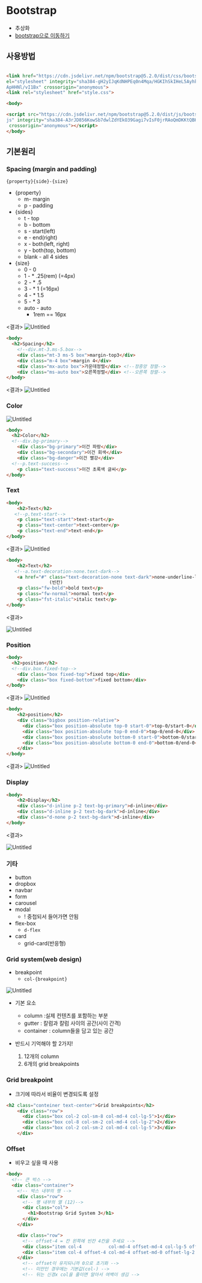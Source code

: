 # Bootstrap

- 추상화
- [bootstrap으로 이동하기]([https://getbootstrap.com/](https://getbootstrap.com/))

## 사용방법

```html

<link href="https://cdn.jsdelivr.net/npm/bootstrap@5.2.0/dist/css/bootstrap.min.css" 
el="stylesheet" integrity="sha384-gH2yIJqKdNHPEq0n4Mqa/HGKIhSkIHeL5AyhkYV8i59U5AR6csBv
ApHHNl/vI1Bx" crossorigin="anonymous">
<link rel="stylesheet" href="style.css">

<body>

<script src="https://cdn.jsdelivr.net/npm/bootstrap@5.2.0/dist/js/bootstrap.bundle.min.
js" integrity="sha384-A3rJD856KowSb7dwlZdYEkO39Gagi7vIsF0jrRAoQmDKKtQBHUuLZ9AsSv4jD4Xa"
 crossorigin="anonymous"></script>
</body>
```

## 기본원리

### Spacing (margin and padding)

`{property}{side}-{size}`

- {property}
    - m- margin
    - p - padding
- {sides}
    - t - top
    - b - bottom
    - s - start(left)
    - e - end(right)
    - x - both(left, right)
    - y - both(top, bottom)
    - blank - all 4 sides
- {size}
    - 0 - 0
    - 1 - * .25(rem) (=4px)
    - 2 - * .5
    - 3 - * 1 (=16px)
    - 4 - * 1.5
    - 5 - * 3
    - auto - auto
        - 1rem == 16px

<결과>
![Untitled](https://s3.us-west-2.amazonaws.com/secure.notion-static.com/5bc7df82-61db-471b-b72e-e4a31c2aeb86/Untitled.png?X-Amz-Algorithm=AWS4-HMAC-SHA256&X-Amz-Content-Sha256=UNSIGNED-PAYLOAD&X-Amz-Credential=AKIAT73L2G45EIPT3X45%2F20220804%2Fus-west-2%2Fs3%2Faws4_request&X-Amz-Date=20220804T103309Z&X-Amz-Expires=86400&X-Amz-Signature=d7070dd13438098d3461bd10bfd5f8c19742680c73ef8c80586996c35a956c72&X-Amz-SignedHeaders=host&response-content-disposition=filename%20%3D%22Untitled.png%22&x-id=GetObject)

```html
<body>
  <h2>Spacing</h2>
	<!--div.mt-3.ms-5.box-->
	<div class="mt-3 ms-5 box">margin-top3</div>
	<div class="m-4 box">margin 4</div>
	<div class="mx-auto box">가운데정렬</div> <!--정중앙 정렬-->
	<div class="ms-auto box">오른쪽정렬</div> <!--오른쪽 정렬-->
</body>
```
<결과>
![Untitled](https://s3.us-west-2.amazonaws.com/secure.notion-static.com/44083d05-8594-4974-9347-3d248e78f2f1/Untitled.png?X-Amz-Algorithm=AWS4-HMAC-SHA256&X-Amz-Content-Sha256=UNSIGNED-PAYLOAD&X-Amz-Credential=AKIAT73L2G45EIPT3X45%2F20220804%2Fus-west-2%2Fs3%2Faws4_request&X-Amz-Date=20220804T103330Z&X-Amz-Expires=86400&X-Amz-Signature=5695fec614a6938e4d49da24a1b84d5e37481a2a0939d7ff253d509d5e8a7c12&X-Amz-SignedHeaders=host&response-content-disposition=filename%20%3D%22Untitled.png%22&x-id=GetObject)

### Color

![Untitled](https://s3.us-west-2.amazonaws.com/secure.notion-static.com/e0944b53-7705-42ed-8067-14a854949f24/Untitled.png?X-Amz-Algorithm=AWS4-HMAC-SHA256&X-Amz-Content-Sha256=UNSIGNED-PAYLOAD&X-Amz-Credential=AKIAT73L2G45EIPT3X45%2F20220804%2Fus-west-2%2Fs3%2Faws4_request&X-Amz-Date=20220804T103349Z&X-Amz-Expires=86400&X-Amz-Signature=b792bf4662b9a60eff2ac6a5fb71bb08a40cf9a3dc554e3e83f7081f987ed03b&X-Amz-SignedHeaders=host&response-content-disposition=filename%20%3D%22Untitled.png%22&x-id=GetObject)

```html
<body>
  <h2>Color</h2>
  <!--div.bg-primary--> 
	<div class="bg-primary">이건 파랑</div>
	<div class="bg-secondary">이건 회색</div>
	<div class="bg-danger">이건 빨강</div>
  <!--p.text-success-->
	<p class="text-success">이건 초록색 글씨</p>
</body>
```

### Text

```html
<body>
	<h2>Text</h2>
   <!--p.text-start-->
	<p class="text-start">text-start</p> 
	<p class="text-center">text-center</p>
	<p class="text-end">text-end</p>
</body>
```
<결과>
![Untitled](https://s3.us-west-2.amazonaws.com/secure.notion-static.com/742accb9-986b-4df1-9467-51ed1562a800/Untitled.png?X-Amz-Algorithm=AWS4-HMAC-SHA256&X-Amz-Content-Sha256=UNSIGNED-PAYLOAD&X-Amz-Credential=AKIAT73L2G45EIPT3X45%2F20220804%2Fus-west-2%2Fs3%2Faws4_request&X-Amz-Date=20220804T103549Z&X-Amz-Expires=86400&X-Amz-Signature=dc3d4573ee1c5edb97fdf4050b4ad57694fd8431816dd50212fc26c7a05ce89c&X-Amz-SignedHeaders=host&response-content-disposition=filename%20%3D%22Untitled.png%22&x-id=GetObject)

```html
<body>
	<h2>Text</h2>
   <!--a.text-decoration-none.text-dark-->
	<a href="#" class="text-decoration-none text-dark">none-underline-link</a>
		        (빈칸)       
	<p class="fw-bold">bold text</p>
	<p class="fw-normal">normal text</p>
	<p class="fst-italic">italic text</p>
</body>
```
<결과>

![Untitled](https://s3.us-west-2.amazonaws.com/secure.notion-static.com/65912892-5e25-4d5a-9aee-e54e35cd7dab/Untitled.png?X-Amz-Algorithm=AWS4-HMAC-SHA256&X-Amz-Content-Sha256=UNSIGNED-PAYLOAD&X-Amz-Credential=AKIAT73L2G45EIPT3X45%2F20220804%2Fus-west-2%2Fs3%2Faws4_request&X-Amz-Date=20220804T103606Z&X-Amz-Expires=86400&X-Amz-Signature=a4b1f7b943808af0461380404c5ca9045347b8a3608478d438b6cbcd32ce825b&X-Amz-SignedHeaders=host&response-content-disposition=filename%20%3D%22Untitled.png%22&x-id=GetObject)

### Position

```html
<body>
  <h2>position</h2>
  <!--div.box.fixed-top-->
	<div class="box fixed-top">fixed top</div>
	<div class="box fixed-bottom">fixed bottom</div>
</body>
```
<결과>
![Untitled](https://s3.us-west-2.amazonaws.com/secure.notion-static.com/65dd3a01-520c-4e26-93b0-863529b19782/Untitled.png?X-Amz-Algorithm=AWS4-HMAC-SHA256&X-Amz-Content-Sha256=UNSIGNED-PAYLOAD&X-Amz-Credential=AKIAT73L2G45EIPT3X45%2F20220804%2Fus-west-2%2Fs3%2Faws4_request&X-Amz-Date=20220804T103411Z&X-Amz-Expires=86400&X-Amz-Signature=9cd349df32b72caf97f2ac5eaa37cdbc80a8484f4789a790bea6d3f634dcd8b9&X-Amz-SignedHeaders=host&response-content-disposition=filename%20%3D%22Untitled.png%22&x-id=GetObject)

```html
<body>
	<h2>position</h2>
	<div class="bigbox position-relative">
	  <div class="box position-absolute top-0 start-0">top-0/start-0</div>
	  <div class="box position-absolute top-0 end-0">top-0/end-0</div>
	  <div class="box position-absolute bottom-0 start-0">bottom-0/start-0</div>
	  <div class="box position-absolute bottom-0 end-0">bottom-0/end-0</div>
	</div>
</body>
```
<결과>
![Untitled](https://s3.us-west-2.amazonaws.com/secure.notion-static.com/9171e14a-c6aa-4285-9d42-25d126e403ce/Untitled.png?X-Amz-Algorithm=AWS4-HMAC-SHA256&X-Amz-Content-Sha256=UNSIGNED-PAYLOAD&X-Amz-Credential=AKIAT73L2G45EIPT3X45%2F20220804%2Fus-west-2%2Fs3%2Faws4_request&X-Amz-Date=20220804T103639Z&X-Amz-Expires=86400&X-Amz-Signature=54f504dae1aa4072551acb7c7d8e741eb8615cac3002ec2e915b008458314e89&X-Amz-SignedHeaders=host&response-content-disposition=filename%20%3D%22Untitled.png%22&x-id=GetObject)

### Display

```html
<body>
	<h2>Display</h2>
	<div class="d-inline p-2 text-bg-primary">d-inline</div>
	<div class="d-inline p-2 text-bg-dark">d-inline</div>
	<div class="d-none p-2 text-bg-dark">d-inline</div>
</body>
```
<결과>

![Untitled](https://s3.us-west-2.amazonaws.com/secure.notion-static.com/2bff16ca-14d2-4c21-ace3-2a75d516d9c9/Untitled.png?X-Amz-Algorithm=AWS4-HMAC-SHA256&X-Amz-Content-Sha256=UNSIGNED-PAYLOAD&X-Amz-Credential=AKIAT73L2G45EIPT3X45%2F20220804%2Fus-west-2%2Fs3%2Faws4_request&X-Amz-Date=20220804T103658Z&X-Amz-Expires=86400&X-Amz-Signature=90f443adb919b89f751cfb114849ffd72edad824c7fac0f968925170a3c3aec7&X-Amz-SignedHeaders=host&response-content-disposition=filename%20%3D%22Untitled.png%22&x-id=GetObject)

### 기타

- button
- dropbox
- navbar
- form
- carousel
- modal
    - ! 중첩되서 들어가면 안됨
- flex-box
    - `d-flex`
- card
    - grid-card(반응형)
        
        

### Grid system(web design)

- breakpoint
    - `col-{breakpoint}`

![Untitled](https://s3.us-west-2.amazonaws.com/secure.notion-static.com/9d17fc11-90e6-46e7-b59a-62c3dad5bb8a/Untitled.png?X-Amz-Algorithm=AWS4-HMAC-SHA256&X-Amz-Content-Sha256=UNSIGNED-PAYLOAD&X-Amz-Credential=AKIAT73L2G45EIPT3X45%2F20220804%2Fus-west-2%2Fs3%2Faws4_request&X-Amz-Date=20220804T103715Z&X-Amz-Expires=86400&X-Amz-Signature=2c12d05d83e11adae2d7dfda43efa2fe834f0e883d6d1b92675514fa14a7e515&X-Amz-SignedHeaders=host&response-content-disposition=filename%20%3D%22Untitled.png%22&x-id=GetObject)

- 기본 요소
  - column :실제 컨텐츠를 포함하는 부분
  - gutter : 칼럼과 칼럼 사이의 공간(사이 간격)
  - container : column들을 담고 있는 공간

- 반드시 기억해야 할 2가지!
  1. 12개의 column
   2. 6개의 grid breakpoints

### Grid breakpoint

- 크기에 따라서 비율이 변경되도록 설정

```html
<h2 class="conteiner text-center">Grid breakpoints</h2>
    <div class="row">
      <div class="box col-2 col-sm-8 col-md-4 col-lg-5">1</div>
      <div class="box col-8 col-sm-2 col-md-4 col-lg-2">2</div>
      <div class="box col-2 col-sm-2 col-md-4 col-lg-5">3</div>
    </div>
```

### Offset

- 비우고 싶을 때 사용
```html
<body>
  <!-- 큰 박스 -->
  <div class="container">
    <!-- 박스 내부의 행 -->
    <div class="row">
      <!-- 행 내부의 열 (12)-->
      <div class="col">
        <h1>Bootstrap Grid System 3</h1>
      </div>
    </div>

    <div class="row">
      <!-- offset-4 = 칸 왼쪽에 빈칸 4칸을 주세요 -->
      <div class="item col-4          col-md-4 offset-md-4 col-lg-5 offset-lg-7"><p>item1</p></div>
      <div class="item col-4 offset-4 col-md-4 offset-md-0 offset-lg-2 col-lg-8"><p>item2</p></div>
    </div>
      <!-- offset이 유지되니까 0으로 초기화 -->
      <!-- 미만인 경우에는 기본값(col-) -->
      <!-- 뒤는 신경x col을 줄이면 알아서 여백이 생김 -->
```
